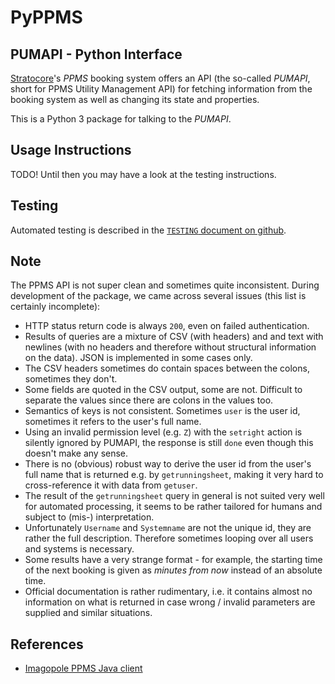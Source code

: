 # PyPPMS

## PUMAPI - Python Interface

[Stratocore][3]'s *PPMS* booking system offers an API (the so-called *PUMAPI*, short for
PPMS Utility Management API) for fetching information from the booking system as well as
changing its state and properties.

This is a Python 3 package for talking to the *PUMAPI*.

## Usage Instructions

TODO! Until then you may have a look at the testing instructions.

## Testing

Automated testing is described in the [`TESTING` document on github][2].

## Note

The PPMS API is not super clean and sometimes quite inconsistent. During
development of the package, we came across several issues (this list is
certainly incomplete):

* HTTP status return code is always `200`, even on failed authentication.
* Results of queries are a mixture of CSV (with headers) and and text with
  newlines (with no headers and therefore without structural information on
  the data). JSON is implemented in some cases only.
* The CSV headers sometimes do contain spaces between the colons, sometimes
  they don't.
* Some fields are quoted in the CSV output, some are not. Difficult to separate
  the values since there are colons in the values too.
* Semantics of keys is not consistent. Sometimes `user` is the user id,
  sometimes it refers to the user's full name.
* Using an invalid permission level (e.g. `Z`) with the `setright` action is
  silently ignored by PUMAPI, the response is still `done` even though this
  doesn't make any sense.
* There is no (obvious) robust way to derive the user id from the user's full
  name that is returned e.g. by `getrunningsheet`, making it very hard to
  cross-reference it with data from `getuser`.
* The result of the `getrunningsheet` query in general is not suited very well
  for automated processing, it seems to be rather tailored for humans and
  subject to (mis-) interpretation.
* Unfortunately `Username` and `Systemname` are not the unique id, they are
  rather the full description. Therefore sometimes looping over all users and
  systems is necessary.
* Some results have a very strange format - for example, the starting time of
  the next booking is given as *minutes from now* instead of an absolute time.
* Official documentation is rather rudimentary, i.e. it contains almost no
  information on what is returned in case wrong / invalid parameters are
  supplied and similar situations.

## References

* [Imagopole PPMS Java client][1]

[1]: https://github.com/imagopole/ppms-http-client/blob/master/src/main/java/org/imagopole/ppms/api/PumapiRequest.java
[2]: https://github.com/imcf/pyppms/blob/master/TESTING.md
[3]: https://www.stratocore.com/
